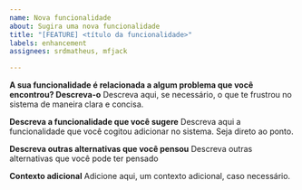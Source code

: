 ```yaml
---
name: Nova funcionalidade
about: Sugira uma nova funcionalidade
title: "[FEATURE] <título da funcionalidade>"
labels: enhancement
assignees: srdmatheus, mfjack

---
```


**A sua funcionalidade é relacionada a algum problema que você encontrou? Descreva-o**
Descreva aqui, se necessário, o que te frustrou no sistema de maneira clara e concisa.

**Descreva a funcionalidade que você sugere**
Descreva aqui a funcionalidade que você cogitou adicionar no sistema. Seja direto ao ponto.

**Descreva outras alternativas que você pensou**
Descreva outras alternativas que você pode ter pensado

**Contexto adicional**
Adicione aqui, um contexto adicional, caso necessário.

